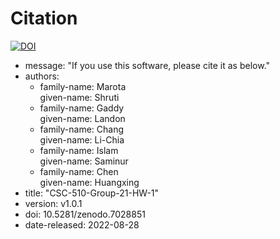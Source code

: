# Citation

[![DOI](https://zenodo.org/badge/528489840.svg)](https://zenodo.org/badge/latestdoi/528489840)

* message: "If you use this software, please cite it as below."
* authors:
  - family-name: Marota </br>
    given-name: Shruti
  - family-name: Gaddy </br>
    given-name: Landon
  - family-name: Chang </br>
    given-name: Li-Chia
  - family-name: Islam </br>
    given-name: Saminur
  - family-name: Chen </br>
    given-name: Huangxing
* title: "CSC-510-Group-21-HW-1"
* version: v1.0.1
* doi: 10.5281/zenodo.7028851
* date-released: 2022-08-28
